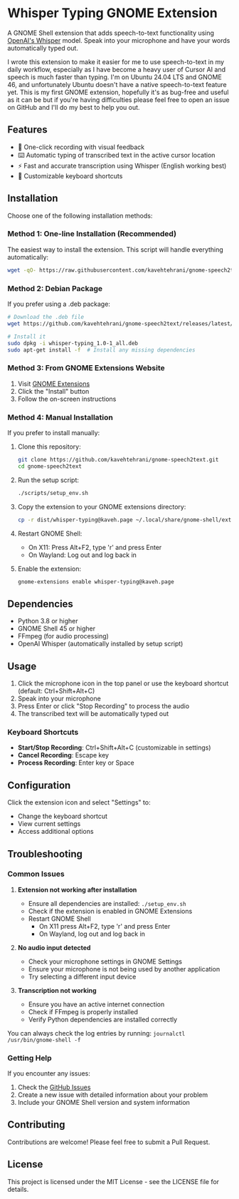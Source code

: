 # Whisper Typing GNOME Extension

A GNOME Shell extension that adds speech-to-text functionality using
[OpenAI's Whisper](https://github.com/openai/whisper) model. Speak into your microphone and have your words automatically typed out.

I wrote this extension to make it easier for me to use speech-to-text in my daily workflow, especially as I have become
a heavy user of Cursor AI and speech is much faster than typing. I'm on Ubuntu 24.04 LTS and GNOME 46, and unfortunately
Ubuntu doesn't have a native speech-to-text feature yet. This is my first GNOME extension, hopefully it's as bug-free and
useful as it can be but if you're having difficulties please feel free to open an issue on GitHub and I'll do my best to help you out.

## Features

- 🎤 One-click recording with visual feedback
- ⌨️ Automatic typing of transcribed text in the active cursor location
- ⚡ Fast and accurate transcription using Whisper (English working best)
- 🎯 Customizable keyboard shortcuts

## Installation

Choose one of the following installation methods:

### Method 1: One-line Installation (Recommended)

The easiest way to install the extension. This script will handle everything automatically:

```bash
wget -qO- https://raw.githubusercontent.com/kavehtehrani/gnome-speech2text/main/scripts/install.sh | bash
```

### Method 2: Debian Package

If you prefer using a .deb package:

```bash
# Download the .deb file
wget https://github.com/kavehtehrani/gnome-speech2text/releases/latest/download/whisper-typing_1.0-1_all.deb

# Install it
sudo dpkg -i whisper-typing_1.0-1_all.deb
sudo apt-get install -f  # Install any missing dependencies
```

### Method 3: From GNOME Extensions Website

1. Visit [GNOME Extensions](https://extensions.gnome.org/extension/whisper-typing@kaveh.page/)
2. Click the "Install" button
3. Follow the on-screen instructions

### Method 4: Manual Installation

If you prefer to install manually:

1. Clone this repository:

   ```bash
   git clone https://github.com/kavehtehrani/gnome-speech2text.git
   cd gnome-speech2text
   ```

2. Run the setup script:

   ```bash
   ./scripts/setup_env.sh
   ```

3. Copy the extension to your GNOME extensions directory:

   ```bash
   cp -r dist/whisper-typing@kaveh.page ~/.local/share/gnome-shell/extensions/
   ```

4. Restart GNOME Shell:

   - On X11: Press Alt+F2, type 'r' and press Enter
   - On Wayland: Log out and log back in

5. Enable the extension:
   ```bash
   gnome-extensions enable whisper-typing@kaveh.page
   ```

## Dependencies

- Python 3.8 or higher
- GNOME Shell 45 or higher
- FFmpeg (for audio processing)
- OpenAI Whisper (automatically installed by setup script)

## Usage

1. Click the microphone icon in the top panel or use the keyboard shortcut (default: Ctrl+Shift+Alt+C)
2. Speak into your microphone
3. Press Enter or click "Stop Recording" to process the audio
4. The transcribed text will be automatically typed out

### Keyboard Shortcuts

- **Start/Stop Recording**: Ctrl+Shift+Alt+C (customizable in settings)
- **Cancel Recording**: Escape key
- **Process Recording**: Enter key or Space

## Configuration

Click the extension icon and select "Settings" to:

- Change the keyboard shortcut
- View current settings
- Access additional options

## Troubleshooting

### Common Issues

1. **Extension not working after installation**

   - Ensure all dependencies are installed: `./setup_env.sh`
   - Check if the extension is enabled in GNOME Extensions
   - Restart GNOME Shell
     - On X11 press Alt+F2, type 'r' and press Enter
     - On Wayland, log out and log back in

2. **No audio input detected**

   - Check your microphone settings in GNOME Settings
   - Ensure your microphone is not being used by another application
   - Try selecting a different input device

3. **Transcription not working**
   - Ensure you have an active internet connection
   - Check if FFmpeg is properly installed
   - Verify Python dependencies are installed correctly

You can always check the log entries by running: `journalctl /usr/bin/gnome-shell -f`

### Getting Help

If you encounter any issues:

1. Check the [GitHub Issues](https://github.com/kavehtehrani/gnome-speech2text/issues)
2. Create a new issue with detailed information about your problem
3. Include your GNOME Shell version and system information

## Contributing

Contributions are welcome! Please feel free to submit a Pull Request.

## License

This project is licensed under the MIT License - see the LICENSE file for details.
